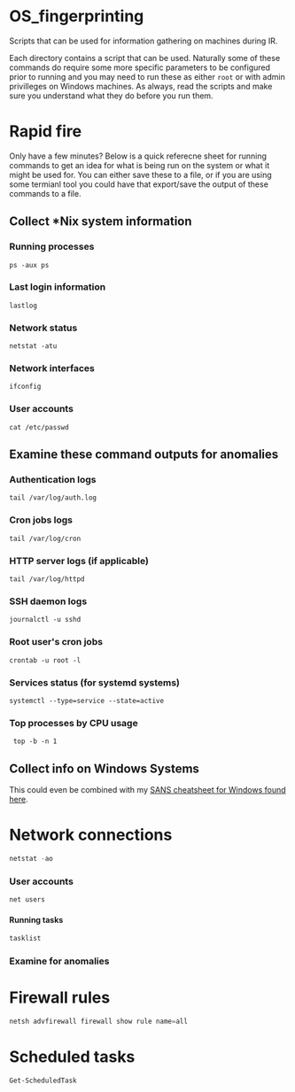 # OS_fingerprinting
Scripts that can be used for information gathering on machines during IR.

Each directory contains a script that can be used. Naturally some of these commands do require some more specific parameters to be configured prior to running and you may need to run these as either `root` or with admin privilleges on Windows machines. As always, read the scripts and make sure you understand what they do before you run them. 

# Rapid fire
Only have a few minutes? Below is a quick referecne sheet for running commands to get an idea for what is being run on the system or what it might be used for. You can either save these to a file, or if you are using some termianl tool you could have that export/save the output of these commands to a file.

## Collect *Nix system information

### Running processes
```shell
ps -aux ps
```

### Last login information
```shell
lastlog
```

### Network status
```shell
netstat -atu 
```

### Network interfaces
```shell
ifconfig
```

### User accounts
```shell
cat /etc/passwd
```

## Examine these command outputs for anomalies

### Authentication logs
```shell
tail /var/log/auth.log
```

### Cron jobs logs
```shell
tail /var/log/cron
```

### HTTP server logs (if applicable)
```shell
tail /var/log/httpd
```

### SSH daemon logs
```shell
journalctl -u sshd
```

### Root user's cron jobs
```shell
crontab -u root -l
```

### Services status (for systemd systems)
```shell
systemctl --type=service --state=active
```
### Top processes by CPU usage
```shell
 top -b -n 1
```


## Collect info on Windows Systems
This could even be combined with my [SANS cheatsheet for Windows found here](https://gist.github.com/W00glin/62af880394fbf7eb2b4c74fc126950bb).
# Network connections
```powershell
netstat -ao
```

### User accounts
```powershell
net users
```
#### Running tasks
```powershell
tasklist 
```

### Examine for anomalies

# Firewall rules
```powershell
netsh advfirewall firewall show rule name=all
```

# Scheduled tasks
```powershell
Get-ScheduledTask
```
